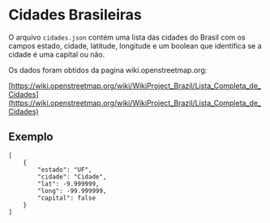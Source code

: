 # Cidades Brasileiras

O arquivo `cidades.json` contém uma lista das cidades do Brasil com os campos estado, cidade, latitude, longitude e um boolean que identifica se a cidade é uma capital ou não.

Os dados foram obtidos da pagina wiki.openstreetmap.org:

[https://wiki.openstreetmap.org/wiki/WikiProject_Brazil/Lista_Completa_de_Cidades](https://wiki.openstreetmap.org/wiki/WikiProject_Brazil/Lista_Completa_de_Cidades)

## Exemplo
```
[
	{
		"estado": "UF",
		"cidade": "Cidade",
		"lat": -9.999999,
		"long": -99.999999,
		"capital": false
	}
]
```
